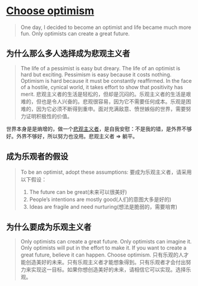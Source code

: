 # [Choose optimism](https://stephango.com/optimism)
> One day, I decided to become an optimist and life became much more fun.
> Only optimists can create a great future. 

## 为什么那么多人选择成为悲观主义者
> The life of a pessimist is easy but dreary. The life of an optimist is hard but exciting. Pessimism is easy because it costs nothing. Optimism is hard because it must be constantly reaffirmed. In the face of a hostile, cynical world, it takes effort to show that positivity has merit.
> 悲观主义者的生活是轻松的，但却是沉闷的。乐观主义者的生活是艰难的，但也是令人兴奋的。悲观很容易，因为它不需要任何成本。乐观是困难的，因为它必须不断得到重申。面对充满敌意、愤世嫉俗的世界，需要努力证明积极性的价值。

世界本身是是熵增的，做一个[悲观主义者](../../../2-mind/terms/pessimism.md)，是自我安慰：不是我的错，是外界不够好。外界不够好，所以努力也没用。悲观主义者 => 躺平。

## 成为乐观者的假设
> To be an optimist, adopt these assumptions:
> 要成为乐观主义者，请采用以下假设：
> 1. The future can be great(未来可以很美好)
> 2. People’s intentions are mostly good(人们的意图大多是好的)
> 3. Ideas are fragile and need nurturing(想法是脆弱的，需要培育)

## 为什么要成为乐观主义者
> Only optimists can create a great future. Only optimists can imagine it. Only optimists will put in the effort to make it. If you want to create a great future, believe it can happen. Choose optimism.
> 只有乐观的人才能创造美好的未来。只有乐观主义者才能想象得到。只有乐观者才会付出努力来实现这一目标。如果你想创造美好的未来，请相信它可以实现。选择乐观。
